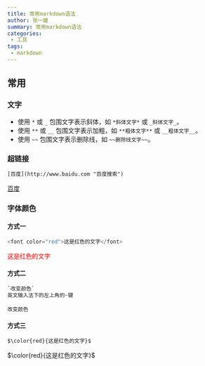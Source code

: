 ```yaml
---
title: 常用markdown语法
author: 张一雄
summary: 常用markdown语法
categories:
 - 工具
tags:
 - markdown
---
```


## 常用

### 文字

- 使用 `*` 或 `_` 包围文字表示斜体，如 `*斜体文字*` 或 `_斜体文字_`。
- 使用 `**` 或 `__` 包围文字表示加粗，如 `**粗体文字**` 或 `__粗体文字__`。
- 使用 `~~` 包围文字表示删除线，如 `~~删除线文字~~`。

### 超链接

```txt
[百度](http://www.baidu.com "百度搜索")
```

[百度](http://www.baidu.com "百度搜索")

### 字体颜色

#### 方式一

```python
<font color="red">这是红色的文字</font>
```

<font color="red">这是红色的文字</font>

#### 方式二

```python
`改变颜色` 
英文输入法下的左上角的~键
```

`改变颜色` 

#### 方式三

```python
$\color{red}{这是红色的文字}$
```

$\color{red}{这是红色的文字}$
